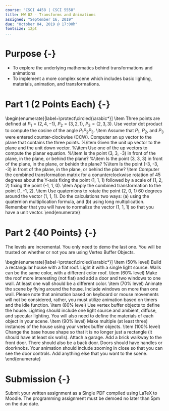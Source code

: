 ```yaml
---
course: "CSCI 4458 | CSCI 5558"
title: HW 02 - Transforms and Animations
assigned: "September 16, 2019"
due: "October 04, 2019 @ 17:00h"
fontsize: 12pt
...
```


# Purpose {-}

* To explore the underlying mathematics behind transformations and animations
* To implement a more complex scene which includes basic lighting, materials, animation, and transformations.

# Part 1 (2 Points Each) {-}

\begin{enumerate}[label=\protect\circled{\arabic*}]
\item Three points are defined at $P_1 = (2, 4, -1)$, $P_2 = (3, 2, 1)$, $P_3 = (2, 3, 3)$. Use vector dot product to compute the cosine of the angle $P_1P_2P_3$.
\item Assume that $P_1$, $P_2$, and $P_3$ were entered counter-clockwise (CCW). Computer an up vector to the plane that contains the three points.
%\item Given the unit up vector to the plane and the unit down vector.
%\item Use one of the up vectors to compute the planar equation.
%\item Is the point (3, 3, -3) in front of the plane, in the plane, or behind the plane?
%\item Is the point (3, 3, 3) in front of the plane, in the plane, or behidn the plane?
%\item Is the point (-3, -3, -3) in front of the plane, in the plane, or behind the plane?
\item Computer the combined transformation matrix for a conunterclockwise rotation of 45 degrees about the Y-axis fixing the point (1, 1, 1) followed by a scale of (1, 2, 2) fixing the point (-1, 1, 0).
\item Apply the combined transformation to the point (1, -1, 2).
\item Use quaternions to rotate the point (2, 0, 1) 60 degrees around the vector (1, 1, 1). Do the calculations two ways: (a) using the quaternion multiplication formula, and (b) using long multiplication. Remember that you will have to normalize the vector (1, 1, 1) so that you have a unit vector.
\end{enumerate}

# Part 2 {40 Points} {-}

The levels are incremental. You only need to demo the last one. You will be trusted on whether or not you are using Vertex Buffer Objects.

\begin{enumerate}[label=\protect\circled{\arabic*}]
\item (50\% level) Build a rectangular house with a flat roof. Light it with a single light source. Walls can be the same color, with a different color roof.
\item (60\% level) Make the roof more interesting (not flat) and add a door and two windows to one wall. At least one wall should be a different color.
\item (70\% level) Animate the scene by flying around the house. Include windows on more than one wall. Please note that animation based on keyboard or mouse movements will not be considered, rather, you must utilize animation based on timers and the idle function.
\item (80\% level) Use vertex buffer objects to define the house. Lighting should include one light source and ambient, diffuse, and specular lighting. You will also need to define the materials of each object in your scene.
\item (90\% level) Make multiple (at least three) instances of the house using your vertex buffer objects.
\item (100\% level) Change the base house shape so that it is no longer just a rectangle (it should have at least six walls). Attach a garage. Add a brick walkway to the front door. There should also be a back door. Doors should have handles or doorknobs. Your animation should include zooming in close so that you can see the door controls. Add anything else that you want to the scene.
\end{enumerate}


# Submission {-}

Submit your written assignment as a Single PDF compiled using LaTeX to Moodle. The programming assignment must be demoed no later than 5pm on the due date.
